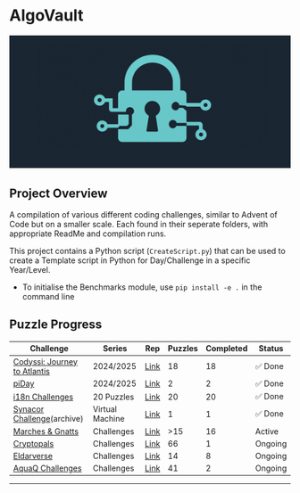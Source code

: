 # AlgoVault
![alt text](<algo vault.png>)
## Project Overview
A compilation of various different coding challenges, similar to Advent of Code but on a smaller scale. Each found in their seperate folders, with appropriate ReadMe and compilation runs.

This project contains a Python script (`CreateScript.py`) that can be used to create a Template script in Python for Day/Challenge in a specific Year/Level.

* To initialise the Benchmarks module, use `pip install -e .` in the command line

## Puzzle Progress

| Challenge                   | Series    | Rep | Puzzles | Completed | Status    |
|-----------------------------|-----------|--------|---------|-----------|-----------|
| [Codyssi: Journey to Atlantis](https://www.codyssi.com/challenge_set_2?)| 2024/2025 | [Link](/Codyssi)   | 18      | 18        | ✅ Done  |
| [piDay](https://ivanr3d.com/projects/pi/)             | 2024/2025 | [Link](/pi)   | 2       | 2         | ✅ Done  |
| [i18n Challenges](https://i18n-puzzles.com/)             | 20 Puzzles| [Link](/i18n)   | 20      | 20        | ✅ Done  |
| [Synacor Challenge](https://github.com/Aneurysm9/vm_challenge/tree/main)(archive)      | Virtual Machine | [Link](/synacor) | 1       | 1         | ✅ Done  |
| [Marches & Gnatts](https://www.cryptopals.com/)      | Challenges | [Link](/MNG) | >15       | 16         | Active  |
| [Cryptopals](https://mng.quest/)      | Challenges | [Link](https://github.com/abbasmoosajee07/cryptopals) | 66       | 1         | Ongoing  |
| [Eldarverse](https://www.eldarverse.com/)      | Challenges | [Link](/eldarverse/sep_25/) | 14       | 8         | Ongoing  |
| [AquaQ Challenges](https://challenges.aquaq.co.uk/)      | Challenges | [Link](/AquaQ/) | 41       | 2         | Ongoing  |
-------------

